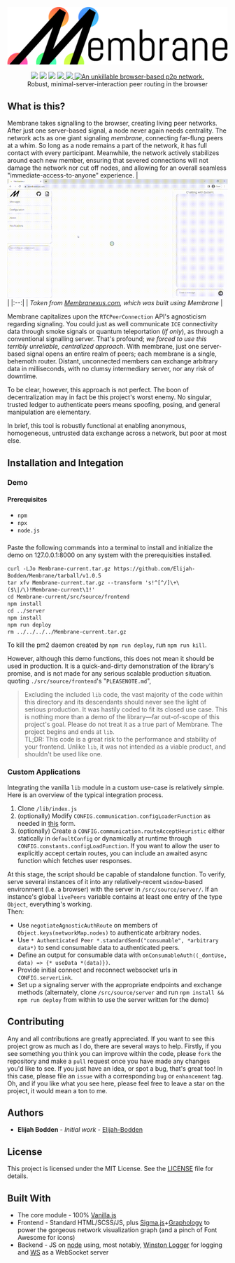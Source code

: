 ![Membrane](./Assets/Membrane-banner.svg)</br>
<p align="center">
<img src="https://api.codiga.io/project/33828/score/svg"/>
<img src="https://img.shields.io/github/license/Elijah-Bodden/membrane?color=blue&label=License"/>
<img src="https://img.shields.io/github/languages/code-size/Elijah-Bodden/membrane?color=%20%23d0a011%20&label=Raw%20Code%20Size"/>
<a href="https://membranexus.com">
<img src="https://img.shields.io/website?down_color=%23D0342C&down_message=Offline&label=Website%20Status&up_color=%23e8daef&up_message=Operational&url=https%3A%2F%2Fmembranexus.com"/>
</a>
<a href="https://github.com/Elijah-Bodden/Membrane/actions/workflows/codeql-analysis.yml">
<img src="https://github.com/Elijah-Bodden/Membrane/actions/workflows/codeql-analysis.yml/badge.svg"/>
</a>
<a href="https://twitter.com/intent/tweet?text=An+unkillable%2C+browser-based+p2p+network.&url=https%3A%2F%2Fgithub.com%2FElijah-Bodden%2FMembrane&hashtags=webrtc+opensource+p2p+peer2peer+github&original_referer=http%3A%2F%2Fgithub.com%2F&tw_p=tweetbutton" target="_blank">
  <img src="http://jpillora.com/github-twitter-button/img/tweet.png" title="An unkillable browser-based p2p network."></img>
</a>
</br>
Robust, minimal-server-interaction peer routing in the browser
</p>

## What  is this?
Membrane takes signalling to the browser, creating living peer networks. After just one server-based signal, a node never again needs centrality. The network acts as one giant signaling *membrane*, connecting far-flung peers at a whim. So long as a node remains a part of the network, it has full contact with every participant. Meanwhile, the network actively stabilizes around each new member, ensuring that severed connections will not damage the network nor cut off nodes, and allowing for an overall seamless "immediate-access-to-anyone" experience.
| ![](./Assets/demo.gif) |
|:--:|
| *Taken from [Membranexus.com](https://membranexus.com), which was built using Membrane* |  

Membrane capitalizes upon the `RTCPeerConnection` API's agnosticism regarding signaling. You could just as well communicate `ICE` connectivity data through smoke signals or quantum teleportation (*if only*), as through a conventional signalling server. That's profound; *we forced to use this terribly unreliable, centralized approach*. With membrane, just one server-based signal opens an entire realm of peers; each membrane is a single, behemoth router. Distant, unconnected members can exchange arbitrary data in milliseconds, with no clumsy intermediary server, nor any risk of downtime.

To be clear, however, this approach is not perfect. The boon of decentralization may in fact be this project's worst enemy. No singular, trusted ledger to authenticate peers means spoofing, posing, and general manipulation are elementary. 

In brief, this tool is robustly functional at enabling anonymous, homogeneous, untrusted data exchange across a network, but poor at most else.

## Installation and Integation
### Demo
  #### Prerequisites
  - `npm`
  - `npx`
  - `node.js`  
### 
Paste the following commands into a terminal to install and initialize the demo on 127.0.0.1:8000 on any system with the prerequisities installed.
  ```shell
  curl -LJo Membrane-current.tar.gz https://github.com/Elijah-Bodden/Membrane/tarball/v1.0.5
  tar xfv Membrane-current.tar.gz --transform 's!^[^/]\+\($\|/\)!Membrane-current\1!'
  cd Membrane-current/src/source/frontend
  npm install
  cd ../server
  npm install
  npm run deploy
  rm ../../../../Membrane-current.tar.gz
  ```
  To kill the pm2 daemon created by `npm run deploy`, run `npm run kill`.
  
  However, although this demo functions, this does not mean it should be used in production. It is a quick-and-dirty demonstration of the library's promise, and is not made for any serious scalable production situation. quoting `./src/source/frontend`'s "`PLEASENOTE.md`", 
  >Excluding the included `lib` code, the vast majority of the code within this directory and its descendants should never see the light of serious production. It was hastily coded to fit its closed use case. This is nothing more than a demo of the library—far out-of-scope of this project's goal. Please do not treat it as a true part of Membrane. The project begins and ends at `lib`.  
TL;DR: This code is a great risk to the performance and stability of your frontend. Unlike `lib`, it was not intended as a viable product, and shouldn't be used like one.
### Custom Applications
Integrating the vanilla `lib` module in a custom use-case is relatively simple. Here is an overview of the typical integration process.
1. Clone `/lib/index.js`
2. (optionally) Modify `CONFIG.communication.configLoaderFunction` as needed in [this](https://github.com/Elijah-Bodden/Membrane#loading-custom-configurations) form.
3. (optionally) Create a `CONFIG.communication.routeAcceptHeuristic` either statically in `defaultConfig` or dynamically at runtime through `CONFIG.constants.configLoadFunction`. If you want to allow the user to explicitly accept certain routes, you can include an awaited async function which fetches user responses.
<!--List Break-->
At this stage, the script should be capable of standalone function. To verify, serve several instances of it into any relatively-recent `window`-based environment (i.e. a browser) with the server in `/src/source/server/`. If an instance's global `livePeers` variable contains at least one entry of the type `Object`, everything's working.  
Then:
- Use `negotiateAgnosticAuthRoute` on members of `Object.keys(networkMap.nodes)` to authenticate arbitrary nodes.
- Use `* Authenticated Peer *.standardSend("consumable", *arbitrary data*)` to send consumable data to authenticated peers.
- Define an output for consumable data with `onConsumableAuth((_dontUse, data) => {* useData *(data)})`.
- Provide initial connect and reconnect websocket urls in `CONFIG.serverLink`.
- Set up a signaling server with the appropriate endpoints and exchange methods (alternately, clone `/src/source/server` and run `npm install && npm run deploy` from within to use the server written for the demo)
## Contributing
Any and all contributions are greatly appreciated. If you want to see this project grow as much as I do, there are several ways to help. Firstly, if you see something you think you can improve within the code, please `fork` the repository and make a `pull` request once you have made any changes you'd like to see. If you just have an idea, or spot a bug, that's great too! In this case, please file an `issue` with a corresponding `bug` or `enhancement` tag. Oh, and if you like what you see here, please feel free to leave a star on the project, it would mean a ton to me.
## Authors
* **Elijah Bodden** - *Initial work* - [Elijah-Bodden](https://github.com/Elijah-Bodden)
## License
This project is licensed under the MIT License. See the [LICENSE](LICENSE) file for details.

## Built With
- The core module - 100% [Vanilla.js](http://vanilla-js.com/)
- Frontend - Standard HTML/SCSS/JS, plus [Sigma.js](https://github.com/jacomyal/sigma.js)+[Graphology](https://github.com/graphology/graphology) to power the gorgeous network visualization graph (and a pinch of Font Awesome for icons)
- Backend - JS on [node](https://github.com/nodejs/node) using, most notably, [Winston Logger](https://github.com/winstonjs/winston) for logging and [WS](https://github.com/websockets/ws) as a WebSocket server
